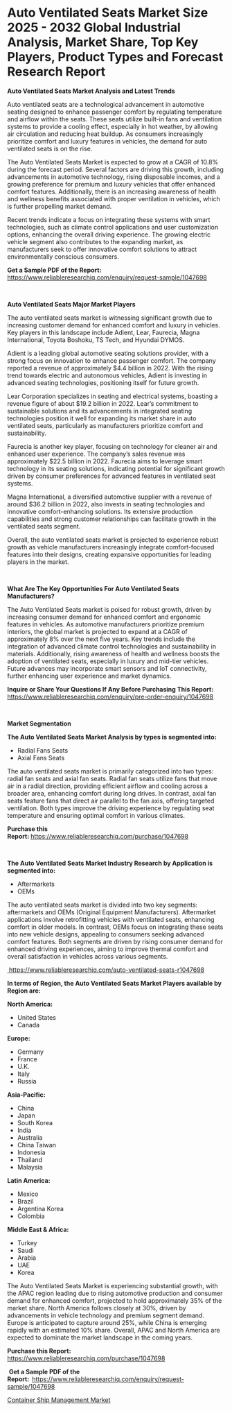 <p><h1>Auto Ventilated Seats Market Size 2025 - 2032 Global Industrial Analysis, Market Share, Top Key Players, Product Types and Forecast Research Report</h1></p><p><strong>Auto Ventilated Seats Market Analysis and Latest Trends</strong></p>
<p><p>Auto ventilated seats are a technological advancement in automotive seating designed to enhance passenger comfort by regulating temperature and airflow within the seats. These seats utilize built-in fans and ventilation systems to provide a cooling effect, especially in hot weather, by allowing air circulation and reducing heat buildup. As consumers increasingly prioritize comfort and luxury features in vehicles, the demand for auto ventilated seats is on the rise.</p><p>The Auto Ventilated Seats Market is expected to grow at a CAGR of 10.8% during the forecast period. Several factors are driving this growth, including advancements in automotive technology, rising disposable incomes, and a growing preference for premium and luxury vehicles that offer enhanced comfort features. Additionally, there is an increasing awareness of health and wellness benefits associated with proper ventilation in vehicles, which is further propelling market demand. </p><p>Recent trends indicate a focus on integrating these systems with smart technologies, such as climate control applications and user customization options, enhancing the overall driving experience. The growing electric vehicle segment also contributes to the expanding market, as manufacturers seek to offer innovative comfort solutions to attract environmentally conscious consumers.</p></p>
<p><strong>Get a Sample PDF of the Report:&nbsp;</strong> <a href="https://www.reliableresearchiq.com/enquiry/request-sample/1047698?utm_campaign=3073&utm_medium=2&utm_source=Github&utm_content=ia&utm_term=30032025&utm_id=auto-ventilated-seats">https://www.reliableresearchiq.com/enquiry/request-sample/1047698</a></p>
<p>&nbsp;</p>
<p><strong>Auto Ventilated Seats Major Market Players</strong></p>
<p><p>The auto ventilated seats market is witnessing significant growth due to increasing customer demand for enhanced comfort and luxury in vehicles. Key players in this landscape include Adient, Lear, Faurecia, Magna International, Toyota Boshoku, TS Tech, and Hyundai DYMOS.</p><p>Adient is a leading global automotive seating solutions provider, with a strong focus on innovation to enhance passenger comfort. The company reported a revenue of approximately $4.4 billion in 2022. With the rising trend towards electric and autonomous vehicles, Adient is investing in advanced seating technologies, positioning itself for future growth.</p><p>Lear Corporation specializes in seating and electrical systems, boasting a revenue figure of about $19.2 billion in 2022. Lear’s commitment to sustainable solutions and its advancements in integrated seating technologies position it well for expanding its market share in auto ventilated seats, particularly as manufacturers prioritize comfort and sustainability.</p><p>Faurecia is another key player, focusing on technology for cleaner air and enhanced user experience. The company’s sales revenue was approximately $22.5 billion in 2022. Faurecia aims to leverage smart technology in its seating solutions, indicating potential for significant growth driven by consumer preferences for advanced features in ventilated seat systems.</p><p>Magna International, a diversified automotive supplier with a revenue of around $36.2 billion in 2022, also invests in seating technologies and innovative comfort-enhancing solutions. Its extensive production capabilities and strong customer relationships can facilitate growth in the ventilated seats segment.</p><p>Overall, the auto ventilated seats market is projected to experience robust growth as vehicle manufacturers increasingly integrate comfort-focused features into their designs, creating expansive opportunities for leading players in the market.</p></p>
<p>&nbsp;</p>
<p><strong>What Are The Key Opportunities For Auto Ventilated Seats Manufacturers?</strong></p>
<p><p>The Auto Ventilated Seats market is poised for robust growth, driven by increasing consumer demand for enhanced comfort and ergonomic features in vehicles. As automotive manufacturers prioritize premium interiors, the global market is projected to expand at a CAGR of approximately 8% over the next five years. Key trends include the integration of advanced climate control technologies and sustainability in materials. Additionally, rising awareness of health and wellness boosts the adoption of ventilated seats, especially in luxury and mid-tier vehicles. Future advances may incorporate smart sensors and IoT connectivity, further enhancing user experience and market dynamics.</p></p>
<p><strong>Inquire or Share Your Questions If Any Before Purchasing This Report:</strong> <a href="https://www.reliableresearchiq.com/enquiry/pre-order-enquiry/1047698?utm_campaign=3073&utm_medium=2&utm_source=Github&utm_content=ia&utm_term=30032025&utm_id=auto-ventilated-seats">https://www.reliableresearchiq.com/enquiry/pre-order-enquiry/1047698</a></p>
<p>&nbsp;</p>
<p><strong>Market Segmentation</strong></p>
<p><strong>The Auto Ventilated Seats Market Analysis by types is segmented into:</strong></p>
<p><ul><li>Radial Fans Seats</li><li>Axial Fans Seats</li></ul></p>
<p><p>The auto ventilated seats market is primarily categorized into two types: radial fan seats and axial fan seats. Radial fan seats utilize fans that move air in a radial direction, providing efficient airflow and cooling across a broader area, enhancing comfort during long drives. In contrast, axial fan seats feature fans that direct air parallel to the fan axis, offering targeted ventilation. Both types improve the driving experience by regulating seat temperature and ensuring optimal comfort in various climates.</p></p>
<p><strong>Purchase this Report:&nbsp;</strong><a href="https://www.reliableresearchiq.com/purchase/1047698?utm_campaign=3073&utm_medium=2&utm_source=Github&utm_content=ia&utm_term=30032025&utm_id=auto-ventilated-seats">https://www.reliableresearchiq.com/purchase/1047698</a></p>
<p>&nbsp;</p>
<p><strong>The Auto Ventilated Seats Market Industry Research by Application is segmented into:</strong></p>
<p><ul><li>Aftermarkets</li><li>OEMs</li></ul></p>
<p><p>The auto ventilated seats market is divided into two key segments: aftermarkets and OEMs (Original Equipment Manufacturers). Aftermarket applications involve retrofitting vehicles with ventilated seats, enhancing comfort in older models. In contrast, OEMs focus on integrating these seats into new vehicle designs, appealing to consumers seeking advanced comfort features. Both segments are driven by rising consumer demand for enhanced driving experiences, aiming to improve thermal comfort and overall satisfaction in vehicles across various segments.</p></p>
<p><a href="https://www.reliableresearchiq.com/auto-ventilated-seats-r1047698?utm_campaign=3073&utm_medium=2&utm_source=Github&utm_content=ia&utm_term=30032025&utm_id=auto-ventilated-seats">&nbsp;https://www.reliableresearchiq.com/auto-ventilated-seats-r1047698</a></p>
<p><strong>In terms of Region, the Auto Ventilated Seats Market Players available by Region are:</strong></p>
<p>
    <p> <strong> North America: </strong>
        <ul>
            <li>United States</li>
            <li>Canada</li>
        </ul>
        </p> 
    <p> <strong> Europe: </strong>
        <ul>
            <li>Germany</li>
            <li>France</li>
            <li>U.K.</li>
            <li>Italy</li>
            <li>Russia</li>
        </ul>
        </p> 
    <p> <strong> Asia-Pacific: </strong>
        <ul>
            <li>China</li>
            <li>Japan</li>
            <li>South Korea</li>
            <li>India</li>
            <li>Australia</li>
            <li>China Taiwan</li>
            <li>Indonesia</li>
            <li>Thailand</li>
            <li>Malaysia</li>
        </ul>
        </p> 
    <p> <strong> Latin America: </strong>
        <ul>
            <li>Mexico</li>
            <li>Brazil</li>
            <li>Argentina Korea</li>
            <li>Colombia</li>
        </ul>
        </p> 
    <p> <strong> Middle East & Africa: </strong>
        <ul>
            <li>Turkey</li>
            <li>Saudi</li>
            <li>Arabia</li>
            <li>UAE</li>
            <li>Korea</li>
        </ul>
    </p>
    </p>
<p><p>The Auto Ventilated Seats Market is experiencing substantial growth, with the APAC region leading due to rising automotive production and consumer demand for enhanced comfort, projected to hold approximately 35% of the market share. North America follows closely at 30%, driven by advancements in vehicle technology and premium segment demand. Europe is anticipated to capture around 25%, while China is emerging rapidly with an estimated 10% share. Overall, APAC and North America are expected to dominate the market landscape in the coming years.</p></p>
<p><strong>Purchase this Report: </strong><a href="https://www.reliableresearchiq.com/purchase/1047698?utm_campaign=3073&utm_medium=2&utm_source=Github&utm_content=ia&utm_term=30032025&utm_id=auto-ventilated-seats">https://www.reliableresearchiq.com/purchase/1047698</a></p>
<p>&nbsp;<strong>Get a Sample PDF of the Report:&nbsp;&nbsp;</strong><a href="https://www.reliableresearchiq.com/enquiry/request-sample/1047698?utm_campaign=3073&utm_medium=2&utm_source=Github&utm_content=ia&utm_term=30032025&utm_id=auto-ventilated-seats">https://www.reliableresearchiq.com/enquiry/request-sample/1047698</a></p>
<p><strong></strong></p>
<p><p><a href="https://github.com/guleealhani/Market-Research-Report-List-1/blob/main/container-ship-management-market.md?utm_campaign=3073&utm_medium=2&utm_source=Github&utm_content=ia&utm_term=30032025&utm_id=auto-ventilated-seats">Container Ship Management Market</a></p></p>